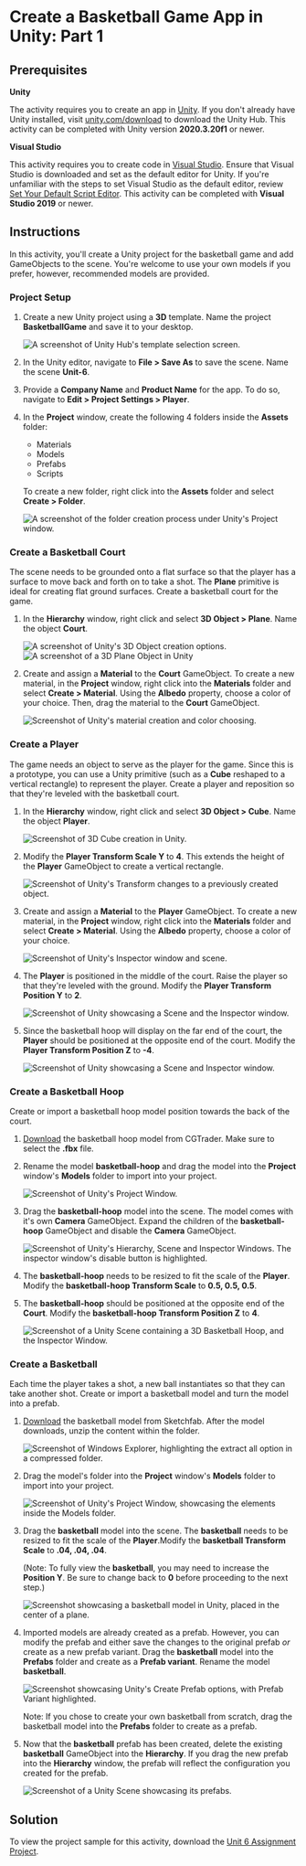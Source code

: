# Create a Basketball Game App in Unity: Part 1

## Prerequisites

**Unity**

The activity requires you to create an app in [Unity](https://unity.com/). If you don't already have Unity installed, visit [unity.com/download](https://unity.com/download) to download the Unity Hub. This activity can be completed with Unity version **2020.3.20f1** or newer.

**Visual Studio**

This activity requires you to create code in [Visual Studio](https://visualstudio.microsoft.com/downloads/). Ensure that Visual Studio is downloaded and set as the default editor for Unity. If you're unfamiliar with the steps to set Visual Studio as the default editor, review [Set Your Default Script Editor](https://learn.unity.com/tutorial/set-your-default-script-editor-ide#612f3e91edbc2a1b4b4418ee). This activity can be completed with **Visual Studio 2019** or newer.

## Instructions

In this activity, you'll create a Unity project for the basketball game and add GameObjects to the scene. You're welcome to use your own models if you prefer, however, recommended models are provided.

### Project Setup

1. Create a new Unity project using a **3D** template. Name the project **BasketballGame** and save it to your desktop.

    ![A screenshot of Unity Hub's template selection screen.](../images/step-1.png)

1. In the Unity editor, navigate to **File > Save As** to save the scene. Name the scene **Unit-6**.
1. Provide a **Company Name** and **Product Name** for the app. To do so, navigate to **Edit > Project Settings > Player**.
1. In the **Project** window, create the following 4 folders inside the **Assets** folder:
    - Materials
    - Models
    - Prefabs
    - Scripts

    To create a new folder, right click into the **Assets** folder and select **Create > Folder**.

    ![A screenshot of the folder creation process under Unity's Project window.](../images/step-4.png)

### Create a Basketball Court

The scene needs to be grounded onto a flat surface so that the player has a surface to move back and forth on to take a shot. The **Plane** primitive is ideal for creating flat ground surfaces. Create a basketball court for the game.

1. In the **Hierarchy** window, right click and select **3D Object > Plane**. Name the object **Court**.

    ![A screenshot of Unity's 3D Object creation options.](../images/create-court.png)
    ![A screenshot of a 3D Plane Object in Unity](/assets/img/unit-6/activity/create-court-2.png)

1. Create and assign a **Material** to the **Court** GameObject. To create a new material, in the **Project** window, right click into the **Materials** folder and select **Create > Material**. Using the **Albedo** property, choose a color of your choice. Then, drag the material to the **Court** GameObject.

    ![Screenshot of Unity's material creation and color choosing.](../images/create-court-material.png)

### Create a Player

The game needs an object to serve as the player for the game. Since this is a prototype, you can use a Unity primitive (such as a **Cube** reshaped to a vertical rectangle) to represent the player. Create a player and reposition so that they're leveled with the basketball court.

1. In the **Hierarchy** window, right click and select **3D Object > Cube**. Name the object **Player**.

    ![Screenshot of 3D Cube creation in Unity.](../images/create-player.png)

1. Modify the **Player Transform Scale Y** to **4**. This extends the height of the **Player** GameObject to create a vertical rectangle.

    ![Screenshot of Unity's Transform changes to a previously created object.](../images/player-transform.png)

1. Create and assign a **Material** to the **Player** GameObject. To create a new material, in the **Project** window, right click into the **Materials** folder and select **Create > Material**. Using the **Albedo** property, choose a color of your choice.

    ![Screenshot of Unity's Inspector window and scene.](../images/player-material.png)

1. The **Player** is positioned in the middle of the court. Raise the player so that they're leveled with the ground. Modify the **Player Transform Position Y** to **2**.

    ![Screenshot of Unity showcasing a Scene and the Inspector window.](../images/player-transform-2.png)

1. Since the basketball hoop will display on the far end of the court, the **Player** should be positioned at the opposite end of the court. Modify the **Player Transform Position Z** to **-4**.

    ![Screenshot of Unity showcasing a Scene and Inspector window.](../images/player-transform-3.jpg)

### Create a Basketball Hoop

Create or import a basketball hoop model position towards the back of the court.

1. [Download](https://www.cgtrader.com/free-3d-models/sports/equipment/basket-ball-hoop-cde8ef2d-fe2c-49db-962f-bd79d410c299) the basketball hoop model from CGTrader. Make sure to select the **.fbx** file.

1. Rename the model **basketball-hoop** and drag the model into the **Project** window's **Models** folder to import into your project.

    ![Screenshot of Unity's Project Window.](../images/hoop-model-import.jpg)

1. Drag the **basketball-hoop** model into the scene. The model comes with it's own **Camera** GameObject. Expand the children of the **basketball-hoop** GameObject and disable the **Camera** GameObject.

    ![Screenshot of Unity's Hierarchy, Scene and Inspector Windows. The inspector window's disable button is highlighted.](../images/hoop-camera-disable.jpg)

1. The **basketball-hoop** needs to be resized to fit the scale of the **Player**. Modify the **basketball-hoop Transform Scale** to **0.5, 0.5, 0.5**.

1. The **basketball-hoop** should be positioned at the opposite end of the **Court**. Modify the **basketball-hoop Transform Position Z** to **4**.

    ![Screenshot of a Unity Scene containing a 3D Basketball Hoop, and the Inspector Window.](../images/hoop-scaling-transform.jpg)

### Create a Basketball

Each time the player takes a shot, a new ball instantiates so that they can take another shot. Create or import a basketball model and turn the model into a prefab.

1. [Download](https://sketchfab.com/3d-models/basketball-536d687777f0473dbc79f00ea4a17917) the basketball model from Sketchfab. After the model downloads, unzip the content within the folder.

    ![Screenshot of Windows Explorer, highlighting the extract all option in a compressed folder.](../images/basketball-unzip.jpg)

1. Drag the model's folder into the **Project** window's **Models** folder to import into your project.

    ![Screenshot of Unity's Project Window, showcasing the elements inside the Models folder.](../images/basketball-import.jpg)

1. Drag the **basketball** model into the scene. The **basketball** needs to be resized to fit the scale of the **Player**.Modify the **basketball Transform Scale** to **.04, .04, .04**.

    (Note: To fully view the **basketball**, you may need to increase the **Position Y**. Be sure to change back to **0** before proceeding to the next step.)

    ![Screenshot showcasing a basketball model in Unity, placed in the center of a plane.](../images/basketball-scaled.jpg)

1. Imported models are already created as a prefab. However, you can modify the prefab and either save the changes to the original prefab *or* create as a new prefab variant. Drag the **basketball** model into the **Prefabs** folder and create as a **Prefab variant**. Rename the model **basketball**.

    ![Screenshot showcasing Unity's Create Prefab options, with Prefab Variant highlighted.](../images/basketball-prefab-variant.jpg)

    Note: If you chose to create your own basketball from scratch, drag the basketball model into the **Prefabs** folder to create as a prefab.

1. Now that the **basketball** prefab has been created, delete the existing **basketball** GameObject into the **Hierarchy**. If you drag the new prefab into the **Hierarchy** window, the prefab will reflect the configuration you created for the prefab.

    ![Screenshot of a Unity Scene showcasing its prefabs.](../images/basketball-new-prefab.jpg)

## Solution

To view the project sample for this activity, download the [Unit 6 Assignment Project](LINK).